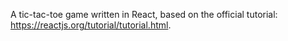 A tic-tac-toe game written in React, based on the official tutorial: https://reactjs.org/tutorial/tutorial.html.
